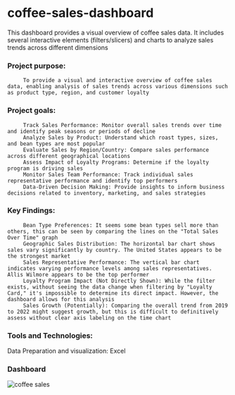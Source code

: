 # coffee-sales-dashboard
This dashboard provides a visual overview of coffee sales data. It includes several interactive elements (filters/slicers) and charts to analyze sales trends across different dimensions
### Project purpose:
         To provide a visual and interactive overview of coffee sales data, enabling analysis of sales trends across various dimensions such as product type, region, and customer loyalty
### Project goals:
         Track Sales Performance: Monitor overall sales trends over time and identify peak seasons or periods of decline
         Analyze Sales by Product: Understand which roast types, sizes, and bean types are most popular
         Evaluate Sales by Region/Country: Compare sales performance across different geographical locations
         Assess Impact of Loyalty Programs: Determine if the loyalty program is driving sales
         Monitor Sales Team Performance: Track individual sales representative performance and identify top performers
         Data-Driven Decision Making: Provide insights to inform business decisions related to inventory, marketing, and sales strategies
### Key Findings:
         Bean Type Preferences: It seems some bean types sell more than others, this can be seen by comparing the lines on the "Total Sales Over Time" graph
         Geographic Sales Distribution: The horizontal bar chart shows sales vary significantly by country. The United States appears to be the strongest market
         Sales Representative Performance: The vertical bar chart indicates varying performance levels among sales representatives. Allis Wilmore appears to be the top performer
         Loyalty Program Impact (Not Directly Shown): While the filter exists, without seeing the data change when filtering by "Loyalty Card," it's impossible to determine its direct impact. However, the dashboard allows for this analysis
         Sales Growth (Potentially): Comparing the overall trend from 2019 to 2022 might suggest growth, but this is difficult to definitively assess without clear axis labeling on the time chart
### Tools and Technologies:
Data Preparation and visualization: Excel
### Dashboard
![coffee sales](https://github.com/user-attachments/assets/624e73b1-a02b-4171-902a-b1d5258d1d7f)

